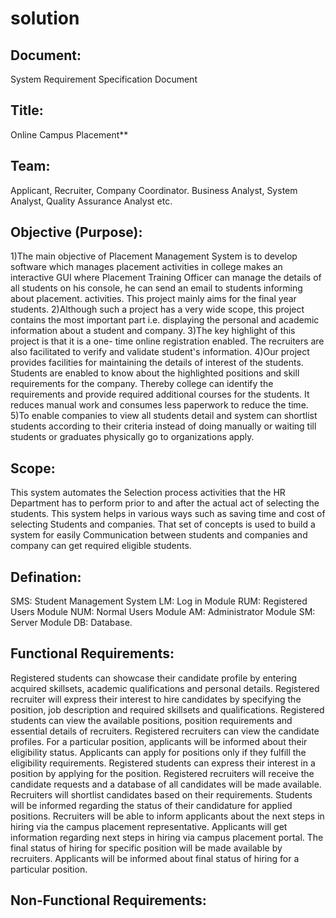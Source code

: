 # solution
## Document:
System Requirement Specification Document
## Title: 
Online Campus Placement**

## Team:
Applicant, Recruiter, Company Coordinator. Business Analyst, System Analyst, Quality Assurance Analyst etc.

## Objective (Purpose):
1)The main objective of Placement Management System is to develop software which manages placement activities in college makes an interactive GUI where Placement Training Officer can manage the details of all students on his console, he can send an email to students informing about placement. activities. This project mainly aims for the final year students.
2)Although such a project has a very wide scope, this project contains the most important part i.e. displaying the personal and academic information about a student and company.
3)The key highlight of this project is that it is a one- time online registration enabled. The recruiters are also facilitated to verify and validate student's information.
4)Our project provides facilities for maintaining the details of interest of the students. Students are enabled to know about the highlighted positions and skill requirements for the company. Thereby college can identify the requirements and provide required additional courses for the students. It reduces manual work and consumes less paperwork to reduce the time.
5)To enable companies to view all students detail and system can shortlist students according to their criteria instead of doing manually or waiting till students or graduates physically go to organizations apply.

## Scope:
This system automates the Selection process activities that the HR Department has to perform prior to and after the actual act of selecting the students. This system helps in various ways such as saving time and cost of selecting Students and companies. That set of concepts is used to build a system for easily Communication between students and companies and company can get required eligible students.

## Defination:
SMS: Student Management System
LM: Log in Module
RUM: Registered Users Module
NUM: Normal Users Module
AM: Administrator Module
SM: Server Module
DB: Database.

## Functional Requirements:

Registered students can showcase their candidate profile by entering acquired skillsets, academic qualifications and personal details.
Registered recruiter will express their interest to hire candidates by specifying the  position, job description and required skillsets and qualifications.
Registered students can view the available positions, position requirements and essential details of recruiters.
Registered recruiters can view the candidate profiles.
For a particular position, applicants will be informed about their eligibility status.
Applicants can apply for positions only if they fulfill the eligibility requirements.
Registered students can express their interest in a position by applying for the position.
Registered recruiters will receive the candidate requests and a database of all candidates will be made available.
Recruiters will shortlist candidates based on their requirements.
Students will be informed regarding the status of their candidature for applied positions.
Recruiters will be able to inform applicants about the next steps in hiring via the campus placement representative.
Applicants will get information regarding next steps in hiring via campus placement portal.
The final status of hiring for specific position will be made available by recruiters.
Applicants will be informed about final status of hiring for a particular position.

## Non-Functional Requirements:
